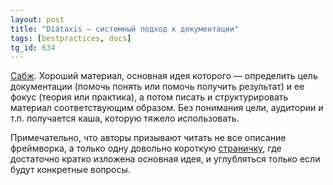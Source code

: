 ```yaml
---
layout: post
title: "Diátaxis — системный подход к документации"
tags: [bestpractices, docs]
tg_id: 634
---
```

[Сабж](https://diataxis.fr/). Хороший материал, основная идея которого — определить цель документации (помочь понять или помочь получить результат) и ее фокус (теория или практика), а потом писать и структурировать материал соответствующим образом. Без понимания цели, аудитории и т.п. получается каша, которую тяжело использовать.

Примечательно, что авторы призывают читать не все описание фреймворка, а только одну довольно короткую [страничку](https://diataxis.fr/start-here/), где достаточно кратко изложена основная идея, и углубляться только если будут конкретные вопросы.
